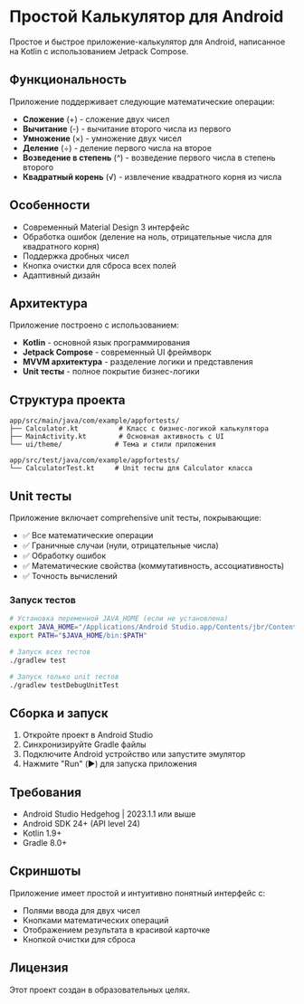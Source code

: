 # Простой Калькулятор для Android

Простое и быстрое приложение-калькулятор для Android, написанное на Kotlin с использованием Jetpack Compose.

## Функциональность

Приложение поддерживает следующие математические операции:

- **Сложение** (+) - сложение двух чисел
- **Вычитание** (-) - вычитание второго числа из первого
- **Умножение** (×) - умножение двух чисел
- **Деление** (÷) - деление первого числа на второе
- **Возведение в степень** (^) - возведение первого числа в степень второго
- **Квадратный корень** (√) - извлечение квадратного корня из числа

## Особенности

- Современный Material Design 3 интерфейс
- Обработка ошибок (деление на ноль, отрицательные числа для квадратного корня)
- Поддержка дробных чисел
- Кнопка очистки для сброса всех полей
- Адаптивный дизайн

## Архитектура

Приложение построено с использованием:

- **Kotlin** - основной язык программирования
- **Jetpack Compose** - современный UI фреймворк
- **MVVM архитектура** - разделение логики и представления
- **Unit тесты** - полное покрытие бизнес-логики

## Структура проекта

```
app/src/main/java/com/example/appfortests/
├── Calculator.kt          # Класс с бизнес-логикой калькулятора
├── MainActivity.kt        # Основная активность с UI
└── ui/theme/             # Тема и стили приложения

app/src/test/java/com/example/appfortests/
└── CalculatorTest.kt     # Unit тесты для Calculator класса
```

## Unit тесты

Приложение включает comprehensive unit тесты, покрывающие:

- ✅ Все математические операции
- ✅ Граничные случаи (нули, отрицательные числа)
- ✅ Обработку ошибок
- ✅ Математические свойства (коммутативность, ассоциативность)
- ✅ Точность вычислений

### Запуск тестов

```bash
# Установка переменной JAVA_HOME (если не установлена)
export JAVA_HOME="/Applications/Android Studio.app/Contents/jbr/Contents/Home"
export PATH="$JAVA_HOME/bin:$PATH"

# Запуск всех тестов
./gradlew test

# Запуск только unit тестов
./gradlew testDebugUnitTest
```

## Сборка и запуск

1. Откройте проект в Android Studio
2. Синхронизируйте Gradle файлы
3. Подключите Android устройство или запустите эмулятор
4. Нажмите "Run" (▶️) для запуска приложения

## Требования

- Android Studio Hedgehog | 2023.1.1 или выше
- Android SDK 24+ (API level 24)
- Kotlin 1.9+
- Gradle 8.0+

## Скриншоты

Приложение имеет простой и интуитивно понятный интерфейс с:
- Полями ввода для двух чисел
- Кнопками математических операций
- Отображением результата в красивой карточке
- Кнопкой очистки для сброса

## Лицензия

Этот проект создан в образовательных целях.
